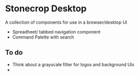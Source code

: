 # Stonecrop Desktop

A collection of components for use in a browser/desktop UI

- Spreadheet/ tabbed navigation component
- Command Palette with search

## To do

- Think about a grayscale filter for logos and background UIs
-
